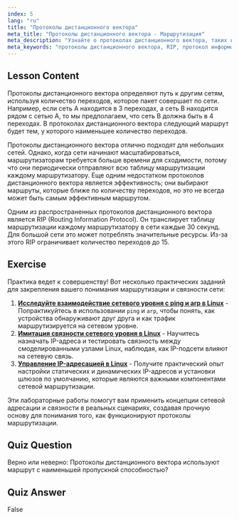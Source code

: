 ```yaml
---
index: 5
lang: "ru"
title: "Протоколы дистанционного вектора"
meta_title: "Протоколы дистанционного вектора - Маршрутизация"
meta_description: "Узнайте о протоколах дистанционного вектора, таких как RIP, как они работают и их ограничениях для маршрутизации сети. Поймите количество переходов и эффективность сети."
meta_keywords: "протоколы дистанционного вектора, RIP, протокол информации маршрутизации, количество переходов, маршрутизация сети, сеть Linux, руководство для начинающих, учебник"
---
```


## Lesson Content

Протоколы дистанционного вектора определяют путь к другим сетям, используя количество переходов, которое пакет совершает по сети. Например, если сеть A находится в 3 переходах, а сеть B находится рядом с сетью A, то мы предполагаем, что сеть B должна быть в 4 переходах. В протоколах дистанционного вектора следующий маршрут будет тем, у которого наименьшее количество переходов.

Протоколы дистанционного вектора отлично подходят для небольших сетей. Однако, когда сети начинают масштабироваться, маршрутизаторам требуется больше времени для сходимости, потому что они периодически отправляют всю таблицу маршрутизации каждому маршрутизатору. Еще одним недостатком протоколов дистанционного вектора является эффективность; они выбирают маршруты, которые ближе по количеству переходов, но это не всегда может быть самым эффективным маршрутом.

Одним из распространенных протоколов дистанционного вектора является RIP (Routing Information Protocol). Он транслирует таблицу маршрутизации каждому маршрутизатору в сети каждые 30 секунд. Для большой сети это может потреблять значительные ресурсы. Из-за этого RIP ограничивает количество переходов до 15.

## Exercise

Практика ведет к совершенству! Вот несколько практических заданий для закрепления вашего понимания маршрутизации и связности сети:

1. **[Исследуйте взаимодействие сетевого уровня с ping и arp в Linux](https://labex.io/ru/labs/linux-explore-network-layer-interaction-with-ping-and-arp-in-linux-592746)** - Попрактикуйтесь в использовании `ping` и `arp`, чтобы понять, как устройства обнаруживают друг друга и как трафик маршрутизируется на сетевом уровне.
2. **[Имитация связности сетевого уровня в Linux](https://labex.io/ru/labs/linux-simulate-network-layer-connectivity-in-linux-592752)** - Научитесь назначать IP-адреса и тестировать связность между смоделированными узлами Linux, наблюдая, как IP-подсети влияют на сетевую связь.
3. **[Управление IP-адресацией в Linux](https://labex.io/ru/labs/linux-manage-ip-addressing-in-linux-592736)** - Получите практический опыт настройки статических и динамических IP-адресов и установки шлюзов по умолчанию, которые являются важными компонентами сетевой маршрутизации.

Эти лабораторные работы помогут вам применить концепции сетевой адресации и связности в реальных сценариях, создавая прочную основу для понимания того, как функционируют протоколы маршрутизации.

## Quiz Question

Верно или неверно: Протоколы дистанционного вектора используют маршрут с наименьшей пропускной способностью?

## Quiz Answer

False
